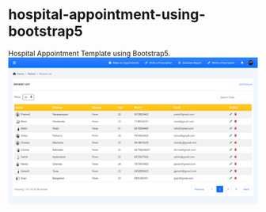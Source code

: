 # hospital-appointment-using-bootstrap5
Hospital Appointment Template using Bootstrap5.
<img src="https://github.com/pramod-ravuri/hospital-appointment-using-bootstrap5/blob/main/hospital-appointment/assets/images/hospital-appointment.png" alt="hospital-appointment">
